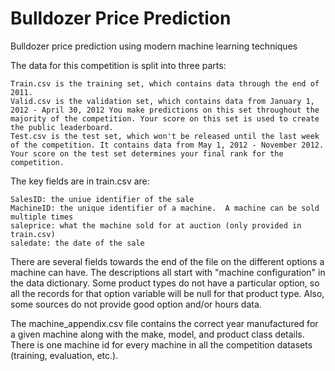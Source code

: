 # Bulldozer Price Prediction
 Bulldozer price prediction using modern machine learning techniques

The data for this competition is split into three parts:

    Train.csv is the training set, which contains data through the end of 2011.
    Valid.csv is the validation set, which contains data from January 1, 2012 - April 30, 2012 You make predictions on this set throughout the majority of the competition. Your score on this set is used to create the public leaderboard.
    Test.csv is the test set, which won't be released until the last week of the competition. It contains data from May 1, 2012 - November 2012. Your score on the test set determines your final rank for the competition.

The key fields are in train.csv are:

    SalesID: the uniue identifier of the sale
    MachineID: the unique identifier of a machine.  A machine can be sold multiple times
    saleprice: what the machine sold for at auction (only provided in train.csv)
    saledate: the date of the sale

There are several fields towards the end of the file on the different options a machine can have.  The descriptions all start with "machine configuration" in the data dictionary.  Some product types do not have a particular option, so all the records for that option variable will be null for that product type.  Also, some sources do not provide good option and/or hours data.

The machine_appendix.csv file contains the correct year manufactured for a given machine along with the make, model, and product class details. There is one machine id for every machine in all the competition datasets (training, evaluation, etc.).